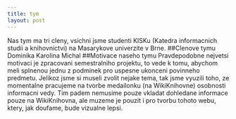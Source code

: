 ```yaml
---
title: tym
layout: post
---
```


Nas tym ma tri cleny, vsichni jsme studenti KISKu (Katedra informacnich studii a knihovnictvi) na Masarykove univerzite v Brne.
##Clenove tymu
Dominika
Karolina
Michal
##Motivace naseho tymu
Pravdepodobne nejvetsi motivaci je zpracovani semestralniho projektu, to vede k tomu, abychom meli splnenou jednu z podminek pro uspesne ukonceni povinneho predmetu. Jelikoz jsme si museli zvolit nejake tema, tak jsme vyuzili toho, ze momentalne pracujeme na tvorbe medailonku (na WikiKnihovne) osobnosti informacni vedy. Tim padem nemusime pouze vkladat dohledane informace pouze na WikiKnihovna, ale muzeme je pouzit i pro tvorbu tohoto webu, ktery, jak doufame, bude vizualne lepsi. 